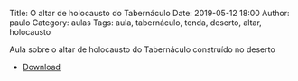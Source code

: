 Title: O altar de holocausto do Tabernáculo
Date: 2019-05-12 18:00
Author: paulo
Category: aulas
Tags: aula, tabernáculo, tenda, deserto, altar, holocausto

Aula sobre o altar de holocausto do Tabernáculo construído no deserto

- [Download](https://www.dropbox.com/s/q3himnugsboux5k/Aula%20EBD%20-%2012_05_2019.pdf?dl=1)